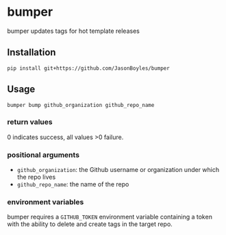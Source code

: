 # bumper
bumper updates tags for hot template releases

## Installation
    pip install git+https://github.com/JasonBoyles/bumper

## Usage
    bumper bump github_organization github_repo_name

### return values
0 indicates success, all values >0 failure.

### positional arguments
  * `github_organization`: the Github username or organization under which the repo lives
  * `github_repo_name`: the name of the repo

### environment variables
  bumper requires a `GITHUB_TOKEN` environment variable containing a token
  with the ability to delete and create tags in the target repo.

